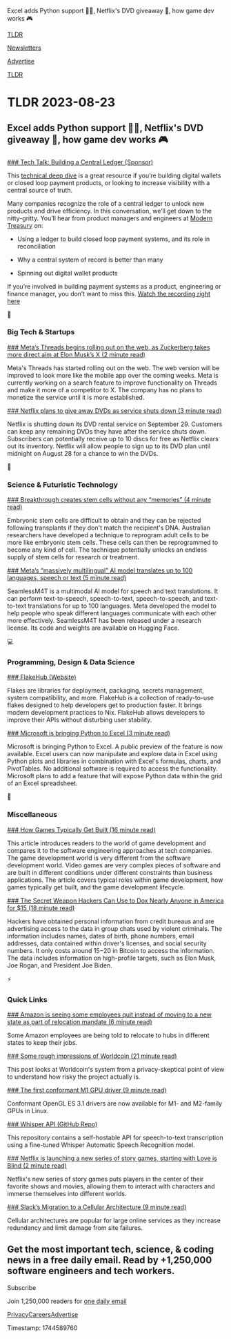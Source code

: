Excel adds Python support 👨‍💻, Netflix's DVD giveaway 📀, how game dev works 🎮

[TLDR](/)

[Newsletters](/newsletters)

[Advertise](https://advertise.tldr.tech/)

[TLDR](/)

# TLDR 2023-08-23

## Excel adds Python support 👨‍💻, Netflix's DVD giveaway 📀, how game dev works 🎮

### 

[### Tech Talk: Building a Central Ledger (Sponsor)](https://www.moderntreasury.com/resources/tech-talk-building-a-central-ledger?utm_source=tldr&amp;utm_medium=email&amp;utm_campaign=tech_talk_ledgers_tldr)

This [technical deep dive](https://www.moderntreasury.com/resources/tech-talk-building-a-central-ledger?utm_source=tldr&utm_medium=email&utm_campaign=tech_talk_ledgers_tldr) is a great resource if you’re building digital wallets or closed loop payment products, or looking to increase visibility with a central source of truth.

Many companies recognize the role of a central ledger to unlock new products and drive efficiency. In this conversation, we’ll get down to the nitty-gritty. You’ll hear from product managers and engineers at [Modern Treasury](https://www.moderntreasury.com/resources/tech-talk-building-a-central-ledger?utm_source=tldr&utm_medium=email&utm_campaign=tech_talk_ledgers_tldr) on:

* Using a ledger to build closed loop payment systems, and its role in reconciliation

* Why a central system of record is better than many

* Spinning out digital wallet products

If you’re involved in building payment systems as a product, engineering or finance manager, you don’t want to miss this. [Watch the recording right here](https://www.moderntreasury.com/resources/tech-talk-building-a-central-ledger?utm_source=tldr&utm_medium=email&utm_campaign=tech_talk_ledgers_tldr)

📱

### Big Tech & Startups

[### Meta’s Threads begins rolling out on the web, as Zuckerberg takes more direct aim at Elon Musk’s X (2 minute read)](https://www.cnbc.com/2023/08/22/metas-threads-is-now-available-on-the-web-as-zuckerberg-takes-on-x.html?utm_source=tldrnewsletter)

Meta's Threads has started rolling out on the web. The web version will be improved to look more like the mobile app over the coming weeks. Meta is currently working on a search feature to improve functionality on Threads and make it more of a competitor to X. The company has no plans to monetize the service until it is more established.

[### Netflix plans to give away DVDs as service shuts down (3 minute read)](https://arstechnica.com/gadgets/2023/08/netflix-will-let-you-keep-your-rental-dvds-forever-after-september-29/?utm_source=tldrnewsletter)

Netflix is shutting down its DVD rental service on September 29. Customers can keep any remaining DVDs they have after the service shuts down. Subscribers can potentially receive up to 10 discs for free as Netflix clears out its inventory. Netflix will allow people to sign up to its DVD plan until midnight on August 28 for a chance to win the DVDs.

🚀

### Science & Futuristic Technology

[### Breakthrough creates stem cells without any “memories” (4 minute read)](https://www.freethink.com/science/ips-cells?utm_source=tldrnewsletter)

Embryonic stem cells are difficult to obtain and they can be rejected following transplants if they don't match the recipient's DNA. Australian researchers have developed a technique to reprogram adult cells to be more like embryonic stem cells. These cells can then be reprogrammed to become any kind of cell. The technique potentially unlocks an endless supply of stem cells for research or treatment.

[### Meta’s “massively multilingual” AI model translates up to 100 languages, speech or text (5 minute read)](https://arstechnica.com/information-technology/2023/08/metas-massively-multilingual-ai-model-translates-up-to-100-languages-speech-or-text/?utm_source=tldrnewsletter)

SeamlessM4T is a multimodal AI model for speech and text translations. It can perform text-to-speech, speech-to-text, speech-to-speech, and text-to-text translations for up to 100 languages. Meta developed the model to help people who speak different languages communicate with each other more effectively. SeamlessM4T has been released under a research license. Its code and weights are available on Hugging Face.

💻

### Programming, Design & Data Science

[### FlakeHub (Website)](https://flakehub.com/?utm_source=tldrnewsletter)

Flakes are libraries for deployment, packaging, secrets management, system compatibility, and more. FlakeHub is a collection of ready-to-use flakes designed to help developers get to production faster. It brings modern development practices to Nix. FlakeHub allows developers to improve their APIs without disturbing user stability.

[### Microsoft is bringing Python to Excel (3 minute read)](https://www.theverge.com/2023/8/22/23841167/microsoft-excel-python-integration-support?utm_source=tldrnewsletter)

Microsoft is bringing Python to Excel. A public preview of the feature is now available. Excel users can now manipulate and explore data in Excel using Python plots and libraries in combination with Excel's formulas, charts, and PivotTables. No additional software is required to access the functionality. Microsoft plans to add a feature that will expose Python data within the grid of an Excel spreadsheet.

🎁

### Miscellaneous

[### How Games Typically Get Built (16 minute read)](https://blog.pragmaticengineer.com/how-games-typically-get-built/?utm_source=tldrnewsletter)

This article introduces readers to the world of game development and compares it to the software engineering approaches at tech companies. The game development world is very different from the software development world. Video games are very complex pieces of software and are built in different conditions under different constraints than business applications. The article covers typical roles within game development, how games typically get built, and the game development lifecycle.

[### The Secret Weapon Hackers Can Use to Dox Nearly Anyone in America for $15 (18 minute read)](https://www.404media.co/the-secret-weapon-hackers-can-use-to-dox-nearly-anyone-in-america-for-15-tlo-usinfosearch-transunion/?utm_source=tldrnewsletter)

Hackers have obtained personal information from credit bureaus and are advertising access to the data in group chats used by violent criminals. The information includes names, dates of birth, phone numbers, email addresses, data contained within driver's licenses, and social security numbers. It only costs around $15-$20 in Bitcoin to access the information. The data includes information on high-profile targets, such as Elon Musk, Joe Rogan, and President Joe Biden.

⚡

### Quick Links

[### Amazon is seeing some employees quit instead of moving to a new state as part of relocation mandate (6 minute read)](https://www.cnbc.com/2023/08/22/amazon-employees-are-quitting-after-they-were-told-to-relocate-states.html?utm_source=tldrnewsletter)

Some Amazon employees are being told to relocate to hubs in different states to keep their jobs.

[### Some rough impressions of Worldcoin (21 minute read)](https://blog.cryptographyengineering.com/2023/08/21/some-rough-impressions-of-worldcoin/?utm_source=tldrnewsletter)

This post looks at Worldcoin's system from a privacy-skeptical point of view to understand how risky the project actually is.

[### The first conformant M1 GPU driver (9 minute read)](https://rosenzweig.io/blog/first-conformant-m1-gpu-driver.html?utm_source=tldrnewsletter)

Conformant OpenGL ES 3.1 drivers are now available for M1- and M2-family GPUs in Linux.

[### Whisper API (GitHub Repo)](https://github.com/innovatorved/whisper.api?utm_source=tldrnewsletter)

This repository contains a self-hostable API for speech-to-text transcription using a fine-tuned Whisper Automatic Speech Recognition model.

[### Netflix is launching a new series of story games, starting with Love is Blind (2 minute read)](https://www.theverge.com/2023/8/22/23834719/netflix-stories-love-is-blind-game?utm_source=tldrnewsletter)

Netflix's new series of story games puts players in the center of their favorite shows and movies, allowing them to interact with characters and immerse themselves into different worlds.

[### Slack’s Migration to a Cellular Architecture (9 minute read)](https://slack.engineering/slacks-migration-to-a-cellular-architecture/?utm_source=tldrnewsletter)

Cellular architectures are popular for large online services as they increase redundancy and limit damage from site failures.

## Get the most important tech, science, & coding news in a free daily email. Read by +1,250,000 software engineers and tech workers.

Subscribe

Join 1,250,000 readers for [one daily email](/api/latest/tech)

[Privacy](/privacy)[Careers](https://jobs.ashbyhq.com/tldr.tech)[Advertise](/tech/advertise)

Timestamp: 1744589760